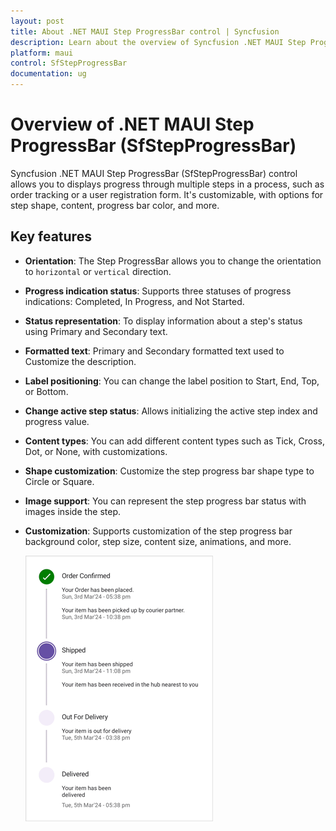 ```yaml
---
layout: post
title: About .NET MAUI Step ProgressBar control | Syncfusion
description: Learn about the overview of Syncfusion .NET MAUI Step ProgressBar (SfStepProgressBar) control, its basic features, and step progressBar functionalities.
platform: maui
control: SfStepProgressBar
documentation: ug
---
```


# Overview of .NET MAUI Step ProgressBar (SfStepProgressBar)

Syncfusion .NET MAUI Step ProgressBar (SfStepProgressBar) control allows you to displays progress through multiple steps in a process, such as order tracking or a user registration form. It's customizable, with options for step shape, content, progress bar color, and more.

## Key features

* **Orientation**: The Step ProgressBar allows you to change the orientation to `horizontal` or `vertical` direction.

* **Progress indication status**: Supports three statuses of progress indications: Completed, In Progress, and Not Started.

* **Status representation**: To display information about a step's status using Primary and Secondary text.

* **Formatted text**: Primary and Secondary formatted text used to Customize the description.

* **Label positioning**: You can change the label position to Start, End, Top, or Bottom.

* **Change active step status**: Allows initializing the active step index and progress value.

* **Content types**: You can add different content types such as Tick, Cross, Dot, or None, with customizations.

* **Shape customization**: Customize the step progress bar shape type to Circle or Square.

* **Image support**: You can represent the step progress bar status with images inside the step.

* **Customization**: Supports customization of the step progress bar background color, step size, content size, animations, and more.

    ![Overview of .NET MAUI StepProgressBar.](images/maui--stepprogressbar-overview.gif)